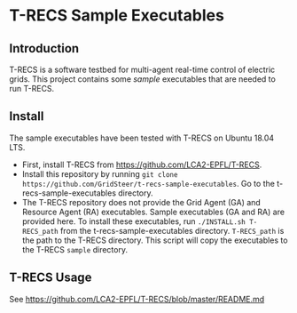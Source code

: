 # T-RECS Sample Executables

## Introduction

T-RECS is a software testbed for multi-agent real-time control of
electric grids. This project contains some *sample* executables that are needed
to run T-RECS.

## Install

The sample executables have been tested with T-RECS on Ubuntu 18.04 LTS.

* First, install T-RECS from https://github.com/LCA2-EPFL/T-RECS.
* Install this repository by running `git clone https://github.com/GridSteer/t-recs-sample-executables`. Go to the t-recs-sample-executables directory.
* The T-RECS repository does not provide the Grid Agent (GA) and Resource Agent (RA) executables. Sample executables (GA and RA) are provided here. To install these executables, run
  `./INSTALL.sh T-RECS_path`
  from the t-recs-sample-executables directory. `T-RECS_path` is the path to the T-RECS directory. This script will copy the executables to the T-RECS `sample` directory.

## T-RECS Usage

See https://github.com/LCA2-EPFL/T-RECS/blob/master/README.md
